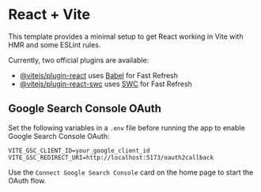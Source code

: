 # React + Vite

This template provides a minimal setup to get React working in Vite with HMR and some ESLint rules.

Currently, two official plugins are available:

- [@vitejs/plugin-react](https://github.com/vitejs/vite-plugin-react/blob/main/packages/plugin-react/README.md) uses [Babel](https://babeljs.io/) for Fast Refresh
- [@vitejs/plugin-react-swc](https://github.com/vitejs/vite-plugin-react-swc) uses [SWC](https://swc.rs/) for Fast Refresh

## Google Search Console OAuth

Set the following variables in a `.env` file before running the app to enable Google Search Console OAuth:

```
VITE_GSC_CLIENT_ID=your_google_client_id
VITE_GSC_REDIRECT_URI=http://localhost:5173/oauth2callback
```

Use the `Connect Google Search Console` card on the home page to start the OAuth flow.
